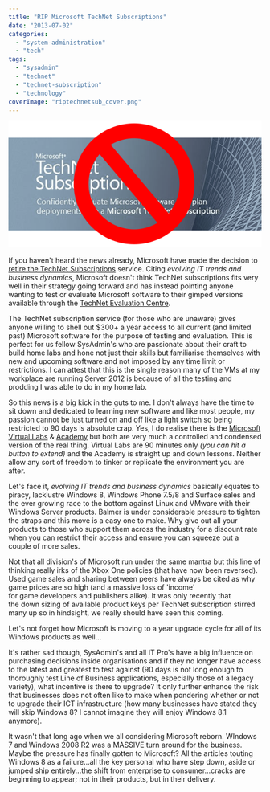```yaml
---
title: "RIP Microsoft TechNet Subscriptions"
date: "2013-07-02"
categories: 
  - "system-administration"
  - "tech"
tags: 
  - "sysadmin"
  - "technet"
  - "technet-subscription"
  - "technology"
coverImage: "riptechnetsub_cover.png"
---
```


![](images/riptechnetsub.png)

If you haven't heard the news already, Microsoft have made the decision to [retire the TechNet Subscriptions](http://technet.microsoft.com/subscriptions/ms772427 "TechNet Subscriptions - Help") service. Citing _evolving IT trends and business dynamics_, Microsoft doesn't think TechNet subscriptions fits very well in their strategy going forward and has instead pointing anyone wanting to test or evaluate Microsoft software to their gimped versions available through the [TechNet Evaluation Centre](http://technet.microsoft.com/evalcenter/ "TechNet Evaluation Centre").

The TechNet subscription service (for those who are unaware) gives anyone willing to shell out $300+ a year access to all current (and limited past) Microsoft software for the purpose of testing and evaluation. This is perfect for us fellow SysAdmin's who are passionate about their craft to build home labs and hone not just their skills but familiarise themselves with new and upcoming software and not imposed by any time limit or restrictions. I can attest that this is the single reason many of the VMs at my workplace are running Server 2012 is because of all the testing and prodding I was able to do in my home lab.

So this news is a big kick in the guts to me. I don't always have the time to sit down and dedicated to learning new software and like most people, my passion cannot be just turned on and off like a light switch so being restricted to 90 days is absolute crap. Yes, I do realise there is the [Microsoft Virtual Labs](http://technet.microsoft.com/en-us/virtuallabs/ "Microsoft Virtual Labs") & [Academy](http://www.microsoftvirtualacademy.com/ "Microsoft Virtual Academy") but both are very much a controlled and condensed version of the real thing. Virtual Labs are 90 minutes only _(you can hit a button to extend)_ and the Academy is straight up and down lessons. Neither allow any sort of freedom to tinker or replicate the environment you are after.

Let's face it, _evolving IT trends and business dynamics_ basically equates to piracy, lacklustre Windows 8, Windows Phone 7.5/8 and Surface sales and the ever growing race to the bottom against Linux and VMware with their Windows Server products. Balmer is under considerable pressure to tighten the straps and this move is a easy one to make. Why give out all your products to those who support them across the industry for a discount rate when you can restrict their access and ensure you can squeeze out a couple of more sales.

Not that all division's of Microsoft run under the same mantra but this line of thinking really irks of the Xbox One policies (that have now been reversed). Used game sales and sharing between peers have always be cited as why game prices are so high (and a massive loss of 'income' for game developers and publishers alike). It was only recently that the down sizing of available product keys per TechNet subscription stirred many up so in hindsight, we really should have seen this coming.

Let's not forget how Microsoft is moving to a year upgrade cycle for all of its Windows products as well...

It's rather sad though, SysAdmin's and all IT Pro's have a big influence on purchasing decisions inside organisations and if they no longer have access to the latest and greatest to test against (90 days is not long enough to thoroughly test Line of Business applications, especially those of a legacy variety), what incentive is there to upgrade? It only further enhance the risk that businesses does not often like to make when pondering whether or not to upgrade their ICT infrastructure (how many businesses have stated they will skip Windows 8? I cannot imagine they will enjoy Windows 8.1 anymore).

It wasn't that long ago when we all considering Microsoft reborn. WIndows 7 and Windows 2008 R2 was a MASSIVE turn around for the business. Maybe the pressure has finally gotten to Microsoft? All the articles touting Windows 8 as a failure...all the key personal who have step down, aside or jumped ship entirely...the shift from enterprise to consumer...cracks are beginning to appear; not in their products, but in their delivery.
